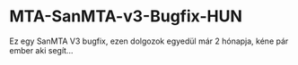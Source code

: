 # MTA-SanMTA-v3-Bugfix-HUN
Ez egy SanMTA V3 bugfix, ezen dolgozok egyedül már 2 hónapja, kéne pár ember aki segít...
